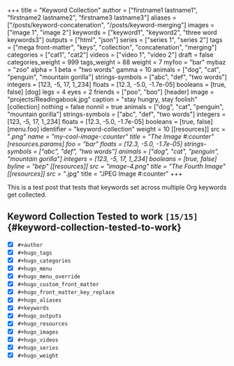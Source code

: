 +++
title = "Keyword Collection"
author = ["firstname1 lastname1", "firstname2 lastname2", "firstname3 lastname3"]
aliases = ["/posts/keyword-concatenation", "/posts/keyword-merging"]
images = ["image 1", "image 2"]
keywords = ["keyword1", "keyword2", "three word keywords3"]
outputs = ["html", "json"]
series = ["series 1", "series 2"]
tags = ["mega front-matter", "keys", "collection", "concatenation", "merging"]
categories = ["cat1", "cat2"]
videos = ["video 1", "video 2"]
draft = false
categories_weight = 999
tags_weight = 88
weight = 7
myfoo = "bar"
mybaz = "zoo"
alpha = 1
beta = "two words"
gamma = 10
animals = ["dog", "cat", "penguin", "mountain gorilla"]
strings-symbols = ["abc", "def", "two words"]
integers = [123, -5, 17, 1_234]
floats = [12.3, -5.0, -1.7e-05]
booleans = [true, false]
[dog]
  legs = 4
  eyes = 2
  friends = ["poo", "boo"]
[header]
  image = "projects/Readingabook.jpg"
  caption = "stay hungry, stay foolish"
[collection]
  nothing = false
  nonnil = true
  animals = ["dog", "cat", "penguin", "mountain gorilla"]
  strings-symbols = ["abc", "def", "two words"]
  integers = [123, -5, 17, 1_234]
  floats = [12.3, -5.0, -1.7e-05]
  booleans = [true, false]
[menu.foo]
  identifier = "keyword-collection"
  weight = 10
[[resources]]
  src = "*.png"
  name = "my-cool-image-:counter"
  title = "The Image #:counter"
  [resources.params]
    foo = "bar"
    floats = [12.3, -5.0, -1.7e-05]
    strings-symbols = ["abc", "def", "two words"]
    animals = ["dog", "cat", "penguin", "mountain gorilla"]
    integers = [123, -5, 17, 1_234]
    booleans = [true, false]
    byline = "bep"
[[resources]]
  src = "image-4.png"
  title = "The Fourth Image"
[[resources]]
  src = "*.jpg"
  title = "JPEG Image #:counter"
+++

This is a test post that tests that keywords set across multiple Org
keywords get collected.

<!--more-->


## Keyword Collection Tested to work <code>[15/15]</code> {#keyword-collection-tested-to-work}

-   [X] `#+author`
-   [X] `#+hugo_tags`
-   [X] `#+hugo_categories`
-   [X] `#+hugo_menu`
-   [X] `#+hugo_menu_override`
-   [X] `#+hugo_custom_front_matter`
-   [X] `#+hugo_front_matter_key_replace`
-   [X] `#+hugo_aliases`
-   [X] `#+keywords`
-   [X] `#+hugo_outputs`
-   [X] `#+hugo_resources`
-   [X] `#+hugo_images`
-   [X] `#+hugo_videos`
-   [X] `#+hugo_series`
-   [X] `#+hugo_weight`
